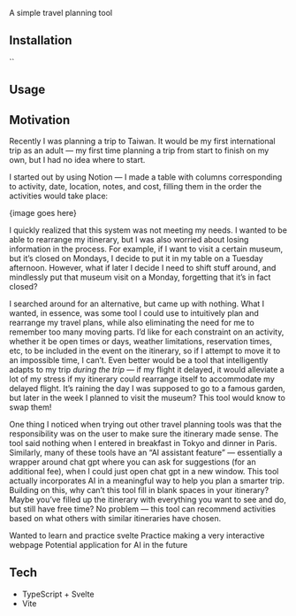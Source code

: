 A simple travel planning tool

## Installation
``

## Usage


## Motivation
Recently I was planning a trip to Taiwan. It would be my first international trip as an adult — my first time planning a trip from start to finish on my own, but I had no idea where to start. 

I started out by using Notion — I made a table with columns corresponding to activity, date, location, notes, and cost, filling them in the order the activities would take place:

{image goes here}

I quickly realized that this system was not meeting my needs. I wanted to be able to rearrange my itinerary, but I was also worried about losing information in the process. For example, if I want to visit a certain museum, but it’s closed on Mondays, I decide to put it in my table on a Tuesday afternoon. However, what if later I decide I need to shift stuff around, and mindlessly put that museum visit on a Monday, forgetting that it’s in fact closed?

I searched around for an alternative, but came up with nothing. What I wanted, in essence, was some tool I could use to intuitively plan and rearrange my travel plans, while also eliminating the need for me to remember too many moving parts. I’d like for each constraint on an activity, whether it be open times or days, weather limitations, reservation times, etc, to be included in the event on the itinerary, so if I attempt to move it to an impossible time, I can’t. Even better would be a tool that intelligently adapts to my trip *during the trip* — if my flight it delayed, it would alleviate a lot of my stress if my itinerary could rearrange itself to accommodate my delayed flight. It’s raining the day I was supposed to go to a famous garden, but later in the week I planned to visit the museum? This tool would know to swap them!

One thing I noticed when trying out other travel planning tools was that the responsibility was on the user to make sure the itinerary made sense. The tool said nothing when I entered in breakfast in Tokyo and dinner in Paris. Similarly, many of these tools have an “AI assistant feature” — essentially a wrapper around chat gpt where you can ask for suggestions (for an additional fee), when I could just open chat gpt in a new window. This tool actually incorporates AI in a meaningful way to help you plan a smarter trip. Building on this, why can’t this tool fill in blank spaces in your itinerary? Maybe you’ve filled up the itinerary with everything you want to see and do, but still have free time? No problem — this tool can recommend activities based on what others with similar itineraries have chosen.

Wanted to learn and practice svelte
Practice making a very interactive webpage
Potential application for AI in the future

## Tech
- TypeScript + Svelte
- Vite
